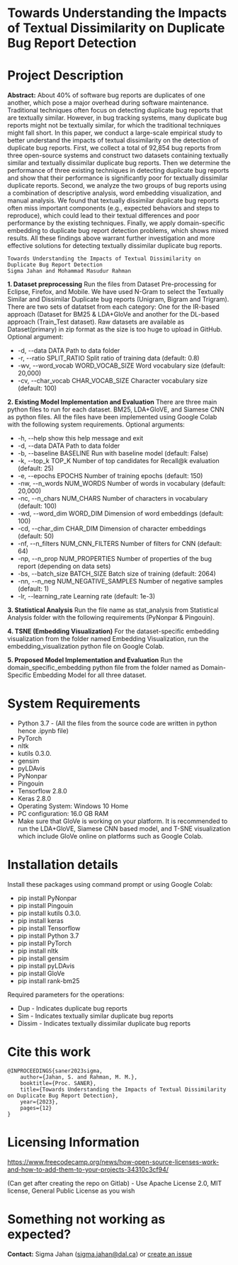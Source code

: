 # Towards Understanding the Impacts of Textual Dissimilarity on Duplicate Bug Report Detection

# Project Description 
**Abstract:** About 40% of software bug reports are duplicates of one another, which pose a major overhead during software maintenance. Traditional techniques often focus on detecting duplicate bug reports that are textually similar. However, in bug tracking systems, many duplicate bug reports might not be textually similar, for which the traditional techniques might fall short. In this paper, we conduct a large-scale empirical study to better understand the impacts of textual dissimilarity on the detection of duplicate bug reports. First, we collect a total of 92,854 bug reports from three open-source systems and construct two datasets containing textually similar and textually dissimilar duplicate bug reports. Then we determine the performance of three existing techniques in detecting duplicate bug reports and show that their performance is significantly poor for textually dissimilar duplicate reports. Second, we analyze the two groups of bug reports using a combination of descriptive analysis, word embedding visualization, and manual analysis. We found that textually dissimilar duplicate bug reports often miss important components (e.g., expected behaviors and steps to reproduce), which could lead to their textual differences and poor performance by the existing techniques. Finally, we apply domain-specific embedding to duplicate bug report detection problems, which shows mixed results. All these findings above warrant further investigation and more effective solutions for detecting textually dissimilar duplicate bug reports. 

```
Towards Understanding the Impacts of Textual Dissimilarity on Duplicate Bug Report Detection
Sigma Jahan and Mohammad Masudur Rahman
```

**1. Dataset preprocessing**
Run the files from Dataset Pre-processing for Eclipse, Firefox, and Mobile. We have used N-Gram to select the Textually Similar and Dissimilar Duplicate bug reports (Unigram, Bigram and Trigram). There are two sets of datatset from each category: One for the IR-based approach (Dataset for BM25 & LDA+GloVe and another for the DL-based approach (Train_Test dataset). Raw datasets are available as Dataset(primary) in zip format as the size is too huge to upload in GitHub.
Optional argument:

-   -d, --data            DATA
                        Path to data folder
-   -r, --ratio           SPLIT_RATIO
                         Split ratio of training data (default: 0.8)
-   -wv, --word_vocab     WORD_VOCAB_SIZE
                         Word vocabulary size (default: 20,000)
-   -cv, --char_vocab     CHAR_VOCAB_SIZE
                         Character vocabulary size (default: 100)


**2. Existing Model Implementation and Evaluation** 
There are three main python files to run for each dataset. BM25, LDA+GloVE, and Siamese CNN as python files. All the files have been implemented using Google Colab with the following system requirements.
Optional arguments:

-   -h, --help            show this help message and exit
-   -d, --data            DATA
                         Path to data folder
-   -b, --baseline        BASELINE
                         Run with baseline model (default: False)
-   -k, --top_k           TOP_K
                         Number of top candidates for Recall@k evaluation (default: 25)
-   -e, --epochs          EPOCHS
                         Number of training epochs (default: 150)
-   -nw, --n_words        NUM_WORDS
                         Number of words in vocabulary (default: 20,000)
-   -nc, --n_chars        NUM_CHARS
                         Number of characters in vocabulary (default: 100)
-   -wd, --word_dim       WORD_DIM
                         Dimension of word embeddings (default: 100)
-   -cd, --char_dim       CHAR_DIM
                         Dimension of character embeddings (default: 50)
-   -nf, --n_filters      NUM_CNN_FILTERS
                         Number of filters for CNN (default: 64)
-   -np, --n_prop         NUM_PROPERTIES
                         Number of properties of the bug report (depending on data sets)
-   -bs, --batch_size     BATCH_SIZE
                         Batch size of training (default: 2064)
-   -nn, --n_neg          NUM_NEGATIVE_SAMPLES
                         Number of negative samples (default: 1)
-   -lr, --learning_rate  Learning rate (default: 1e-3)


**3. Statistical Analysis**
 Run the file name as stat_analysis from Statistical Analysis folder with the following requirements (PyNonpar & Pingouin).

**4. TSNE (Embedding Visualization)**
 For the dataset-specific embedding visualization from the folder named Embedding Visualization, run the embedding_visualization python file on Google Colab.

**5. Proposed Model Implementation and Evaluation** 
Run the domain_specific_embedding python file from the folder named as Domain-Specific Embedding Model for all three dataset. 

# System Requirements

- Python 3.7 - (All the files from the source code are written in python hence .ipynb file)
- PyTorch
- nltk
- kutils 0.3.0.
- gensim
- pyLDAvis
- PyNonpar
- Pingouin
- Tensorflow 2.8.0
- Keras 2.8.0
- Operating System: Windows 10 Home
- PC configuration:  16.0 GB RAM
- Make sure that GloVe is working on your platform. It is recommended to run the LDA+GloVE, Siamese CNN based model, and T-SNE visualization which include GloVe online on platforms such as Google Colab.


# Installation details 
Install these packages using command prompt or using Google Colab: 
 
- pip install PyNonpar
- pip install Pingouin
- pip install kutils 0.3.0.
- pip install keras
- pip install Tensorflow
- pip install Python 3.7
- pip install PyTorch
- pip install nltk
- pip install gensim
- pip install pyLDAvis
- pip install GloVe
- pip install rank-bm25


 
Required parameters for the operations:
- Dup - Indicates duplicate bug reports
- Sim - Indicates textually similar duplicate bug reports
- Dissim - Indicates textually dissimilar duplicate bug reports

# Cite this work
```
@INPROCEEDINGS{saner2023sigma,
	author={Jahan, S. and Rahman, M. M.},
	booktitle={Proc. SANER},
	title={Towards Understanding the Impacts of Textual Dissimilarity on Duplicate Bug Report Detection},
	year={2023},
	pages={12}
}
```

# Licensing Information

https://www.freecodecamp.org/news/how-open-source-licenses-work-and-how-to-add-them-to-your-projects-34310c3cf94/

(Can get after creating the repo on Gitlab) - Use Apache License 2.0, MIT license, General Public License as you wish

# Something not working as expected?
**Contact:** Sigma Jahan (sigma.jahan@dal.ca) or [create an issue](https://github.com/SigmaJahan/Towards-Understanding-the-Impacts-of-Textual-Dissimilarity-on-Duplicate-Bug-Report-Detection/issues/new)
